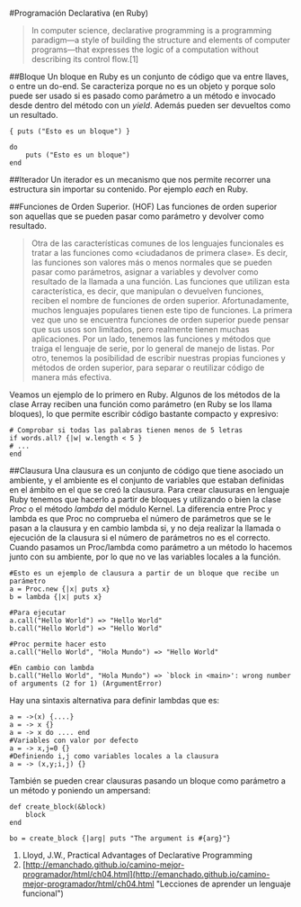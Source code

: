 #Programación Declarativa (en Ruby)

> In computer science, declarative programming is a programming paradigm—a style of building the structure and elements of computer programs—that expresses the logic of a computation without describing its control flow.[1]


##Bloque
Un bloque en Ruby es un conjunto de código que va entre llaves, o entre un do-end. Se caracteriza porque no es un objeto y porque solo puede ser usado si es pasado como parámetro a un método e invocado desde dentro del método con un *yield*. Además pueden ser devueltos como un resultado.

    { puts ("Esto es un bloque") }

	do 
		puts ("Esto es un bloque")
	end

##Iterador
Un iterador es un mecanismo que nos permite recorrer una estructura sin importar su contenido. Por ejemplo *each* en Ruby.

##Funciones de Orden Superior. (HOF)
Las funciones de orden superior son aquellas que se pueden pasar como parámetro y devolver como resultado.
> Otra de las características comunes de los lenguajes funcionales es tratar a las funciones como «ciudadanos de primera clase». Es decir, las funciones son valores más o menos normales que se pueden pasar como parámetros, asignar a variables y devolver como resultado de la llamada a una función. Las funciones que utilizan esta característica, es decir, que manipulan o devuelven funciones, reciben el nombre de funciones de orden superior. Afortunadamente, muchos lenguajes populares tienen este tipo de funciones.
La primera vez que uno se encuentra funciones de orden superior puede pensar que sus usos son limitados, pero realmente tienen muchas aplicaciones. Por un lado, tenemos las funciones y métodos que traiga el lenguaje de serie, por lo general de manejo de listas. Por otro, tenemos la posibilidad de escribir nuestras propias funciones y métodos de orden superior, para separar o reutilizar código de manera más efectiva.

Veamos un ejemplo de lo primero en Ruby. Algunos de los métodos de la clase Array reciben una función como parámetro (en Ruby se los llama bloques), lo que permite escribir código bastante compacto y expresivo:

    # Comprobar si todas las palabras tienen menos de 5 letras
	if words.all? {|w| w.length < 5 }
   	# ...
	end

##Clausura
Una clausura es un conjunto de código que tiene asociado un ambiente, y el ambiente es el conjunto de variables que estaban definidas en el ámbito en el que se creó la clausura. Para crear clausuras en lenguaje Ruby tenemos que hacerlo a partir de bloques y utilizando o bien la clase *Proc* o el método *lambda* del módulo Kernel.
La diferencia entre Proc y lambda es que Proc no comprueba el número de parámetros que se le pasan a la clausura y en cambio lambda si, y no deja realizar la llamada o ejecución de la clausura si el número de parámetros no es el correcto. Cuando pasamos un Proc/lambda como parámetro a un método lo hacemos junto con su ambiente, por lo que no ve las variables locales a la función.

	#Esto es un ejemplo de clausura a partir de un bloque que recibe un parámetro
    a = Proc.new {|x| puts x} 
	b = lambda {|x| puts x}
	
	#Para ejecutar
	a.call("Hello World") => "Hello World"
	b.call("Hello World") => "Hello World"

	#Proc permite hacer esto
	a.call("Hello World", "Hola Mundo") => "Hello World"
	
	#En cambio con lambda
	b.call("Hello World", "Hola Mundo") => `block in <main>': wrong number of arguments (2 for 1) (ArgumentError)



Hay una sintaxis alternativa para definir lambdas que es:

    a = ->(x) {....}
	a = -> x {}
	a = -> x do .... end
	#Variables con valor por defecto	
	a = -> x,j=0 {}
	#Definiendo i,j como variables locales a la clausura
	a = -> (x,y;i,j) {}

También se pueden crear clausuras pasando un bloque como parámetro a un método y poniendo un ampersand:

    def create_block(&block)
		block
	end

	bo = create_block {|arg| puts "The argument is #{arg}"}





1. Lloyd, J.W., Practical Advantages of Declarative Programming
2. [http://emanchado.github.io/camino-mejor-programador/html/ch04.html](http://emanchado.github.io/camino-mejor-programador/html/ch04.html "Lecciones de aprender un lenguaje funcional")